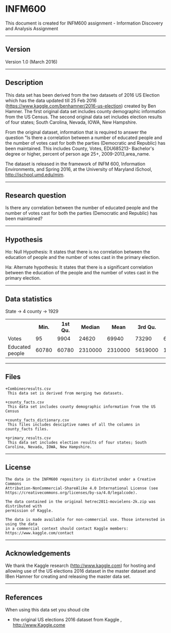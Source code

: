 # INFM600
This document is created for INFM600 assignment - Information Discovery and Analysis Assignment

-------
Version
--------
Version 1.0 (March 2016)

-----------
Description
------------
This data set has been derived from the two datasets of 2016 US Election which has the data updated till 25 Feb 2016 (https://www.kaggle.com/benhamner/2016-us-election) created by Ben Hamner. The first original data set includes county demographic information from the US Census. The second original data set includes election results of four states; South Carolina, Nevada, IOWA, New Hampshire.

From the original dataset, information that is required to answer the question "Is there a correlation between a number of educated people and the number of votes cast for both the parties (Democratic and Republic) has been maintained. This includes County, Votes, EDU685213- Bachelor's degree or higher, percent of person age 25+, 2009-2013,area_name. 

The dataset is released in the framework of INFM 600, Information Environments, and Spring 2016, at the University of Maryland iSchool, http://ischool.umd.edu/mim.

------------------
Research question
------------------
Is there any correlation between the number of educated people and the number of votes cast for both the parties (Democratic and Republic) has been maintained?

-----------
Hypothesis
------------
Ho: Null Hypothesis: It states that there is no correlation between the education of people and the number of votes cast in the primary election.

Ha: Alternate hypothesis: It states that there is a significant correlation between the education of the people and the number of votes cast in the primary election.

----------------
Data statistics
-----------------

State -> 4
county ->  1929

<table>
  <tr>
    <th></th><th>Min.</th><th>1st Qu.</th><th>Median</th><th>Mean</th><th>3rd Qu.</th><th>Max.</th>
  </tr>
  <tr>
   <td>Votes</td><td>95</td><td>9904</td><td>24620</td><td>69940</td><td>73290</td><td>646400</td>
  </tr>
  <tr>
   <td>Educated people</td> <td>60780</td><td>60780</td><td>2310000</td><td>2310000</td><td>5619000</td><td>194900000</td>
  </tr>
</table>




-----
Files
------
	+Combinesresults.csv
	 This data set is derived from merging two datasets.
	
	+county_facts.csv
	 This data set includes county demographic information from the US Census
	
	+county_facts_dictionary.csv
	 This files includes desciptive names of all the columns in county_facts files.
	
	+primary_results.csv
	 This data set includes election results of four states; South Carolina, Nevada, IOWA, New Hampshire.
 
---------
License
---------

	The data in the INFM600 repository is distributed under a Creative Commons 
	Attribution-NonCommercial-ShareAlike 4.0 International License (see 
	https://creativecommons.org/licenses/by-sa/4.0/legalcode).
	
	The data contained in the original hetrec2011-movielens-2k.zip was distributed with 
	permission of Kaggle.
	
	The data is made available for non-commercial use. Those interested in using the data 
	in a commercial context should contact Kaggle members: 
	https://www.kaggle.com/contact

------------------
Acknowledgements
------------------

We thank the Kaggle research  (http://www.kaggle.com) for hosting and allowing use of the US elections 2016 dataset in the master dataset and IBen Hamner for creating and releasing the master data set.

-----------
References
-----------

When using this data set you shoud cite
 - the original US elections 2016 dataset from Kaggle , http://www.Kaggle.come






